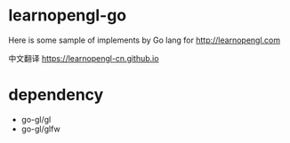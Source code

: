 # learnopengl-go

Here is some sample of implements by Go lang for http://learnopengl.com

中文翻译 https://learnopengl-cn.github.io

# dependency

- go-gl/gl
- go-gl/glfw

